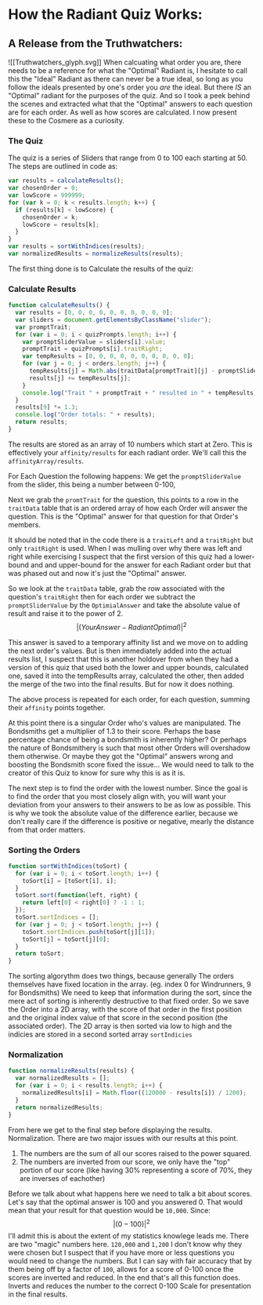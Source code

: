 # How the Radiant Quiz Works:
## A Release from the Truthwatchers:
![[Truthwatchers_glyph.svg]]
When calcuating what order you are, there needs to be a reference for what the "Optimal" Radiant is, I hesitate
to call this the "Ideal" Radiant as there can never be a true ideal, so long as you follow the ideals presented
by one's order you *are* the ideal. But there *IS* an "Optimal" radiant for the purposes of the quiz. And so
I took a peek behind the scenes and extracted what that the "Optimal" answers to each question are for each
order. As well as how scores are calculated. I now present these to the Cosmere as a curiosity.

### The Quiz
The quiz is a series of Sliders that range from 0 to 100 each starting at 50.
The steps are outlined in code as:
```js
var results = calculateResults();
var chosenOrder = 0;
var lowScore = 999999;
for (var k = 0; k < results.length; k++) {
  if (results[k] < lowScore) {
    chosenOrder = k;
    lowScore = results[k];
  }
}
var results = sortWithIndices(results);
var normalizedResults = normalizeResults(results);
```

The first thing done is to Calculate the results of the quiz:
### Calculate Results
```js
function calculateResults() {
  var results = [0, 0, 0, 0, 0, 0, 0, 0, 0, 0];
  var sliders = document.getElementsByClassName("slider");
  var promptTrait;
  for (var i = 0; i < quizPrompts.length; i++) {
    var promptSliderValue = sliders[i].value;
    promptTrait = quizPrompts[i].traitRight;
    var tempResults = [0, 0, 0, 0, 0, 0, 0, 0, 0, 0];
    for (var j = 0; j < orders.length; j++) {
      tempResults[j] = Math.abs(traitData[promptTrait][j] - promptSliderValue) ** 2;
      results[j] += tempResults[j];
    }
    console.log("Trait " + promptTrait + " resulted in " + tempResults);
  }
  results[9] *= 1.3;
  console.log("Order totals: " + results);
  return results;
}
```
The results are stored as an array of 10 numbers which start at Zero. This is 
effectively your `affinity/results` for each radiant order. We'll call this the `affinityArray/results`.

For Each Question the following happens:
We get the `promptSliderValue` from the slider, this being a number between 0-100,

Next we grab the `promtTrait` for the question, this points to a row in the `traitData`
table that is an ordered array of how each Order will answer the question. This is the "Optimal" answer for 
that question for that Order's members.

It should be noted that in the code there is a `traitLeft` and a `traitRight` but only `traitRight` is used. 
When I was mulling over why there was left and right while exercising I suspect that the first version of 
this quiz had a lower-bound and and upper-bound for the answer for each Radiant order but that was phased 
out and now it's just the "Optimal" answer.

So we look at the `traitData` table, grab the row associated with the question's `traitRight` then for each 
order we subtract the `promptSliderValue` by the `OptimialAnswer` and take the absolute value of result and 
raise it to the power of 2. 
$$\vert{(YourAnswer - RadiantOptimal)}\vert^2$$

This answer is saved to a temporary affinity list and we move on to adding the next order's values.
But is then immediately added into the actual results list, I suspect that this is another holdover
from when they had a version of this quiz that used both the lower and upper bounds, calculated one,
saved it into the tempResults array, calculated the other, then added the merge of the two into the
final results. But for now it does nothing.

The above process is repeated for each order, for each question, summing their `affinity` points
together.

At this point there is a singular Order who's values are manipulated. The Bondsmiths get a multiplier
of 1.3 to their score. Perhaps the base percentage chance of being a bondsmith is inherently higher?
Or perhaps the nature of Bondsmithery is such that most other Orders will overshadow them otherwise.
Or maybe they got the "Optimal" answers wrong and boosting the Bondsmith score fixed the issue...
We would need to talk to the creator of this Quiz to know for sure why this is as it is.

The next step is to find the order with the lowest number. Since the goal is to find the order that
you most closely align with, you will want your deviation from your answers to their answers to be
as low as possible. This is why we took the absolute value of the difference earlier, because we don't
really care if the difference is positive or negative, mearly the distance from that order matters.

### Sorting the Orders
```js
function sortWithIndices(toSort) {
  for (var i = 0; i < toSort.length; i++) {
    toSort[i] = [toSort[i], i];
  }
  toSort.sort(function(left, right) {
    return left[0] < right[0] ? -1 : 1;
  });
  toSort.sortIndices = [];
  for (var j = 0; j < toSort.length; j++) {
    toSort.sortIndices.push(toSort[j][1]);
    toSort[j] = toSort[j][0];
  }
  return toSort;
}
```
The sorting algorythm does two things, because generally The orders themselves have fixed location in the array.
(eg. index 0 for Windrunners, 9 for Bondsmiths) We need to keep that information during the sort, since 
the mere act of sorting is inherently destructive to that fixed order. So we save the Order into a 2D array,
with the score of that order in the first position and the original index value of that score in the second 
position (the associated order). The 2D array is then sorted via low to high and the indicies are stored in a
second sorted array `sortIndicies` 

### Normalization
``` js
function normalizeResults(results) {
  var normalizedResults = [];
  for (var i = 0; i < results.length; i++) {
    normalizedResults[i] = Math.floor((120000 - results[i]) / 1200);
  }
  return normalizedResults;
}
```
From here we get to the final step before displaying the results. Normalization. There are two major issues with
our results at this point. 
1. The numbers are the sum of all our scores raised to the power squared.
2. The numbers are inverted from our score, we only have the "top" portion of our score
  (like having 30% representing a score of 70%, they are inverses of eachother)

Before we talk about what happens here we need to talk a bit about scores. Let's say that the optimal answer is
100 and you answered 0. That would mean that your result for that question would be `10,000`. Since:
$$\vert{(0 - 100)}\vert^2$$
I'll admit this is about the extent of my statistics knowlege leads me. There are two "magic" numbers here.
`120,000` and `1,200` I don't know why they were chosen but I suspect that if you have more or less questions
you would need to change the numbers. But I can say with fair accuracy that by them being off by a factor of
`100`, allows for a score of 0-100 once the scores are inverted and reduced. In the end that's all this function
does. Inverts and reduces the number to the correct 0-100 Scale for presentation in the final results.



